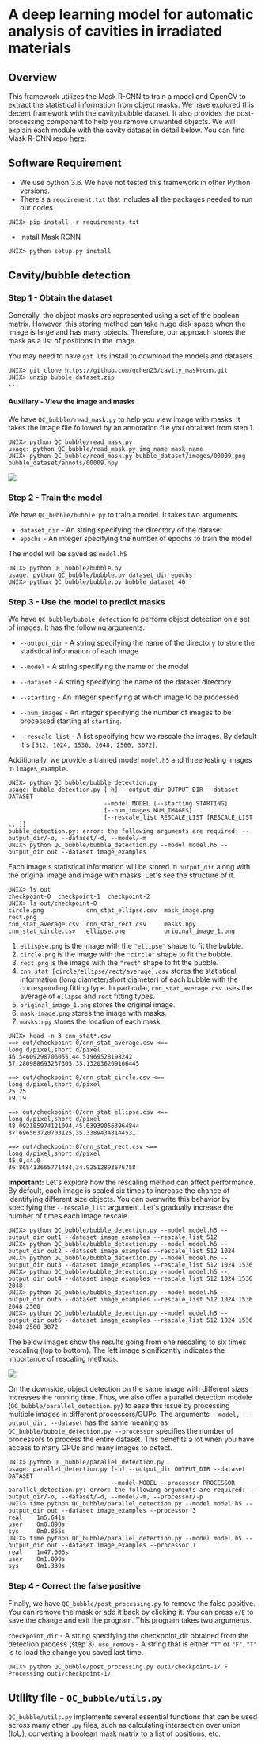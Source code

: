 # A deep learning model for automatic analysis of cavities in irradiated materials



## Overview
This framework utilizes the Mask R-CNN to train a model and OpenCV to extract the statistical information from object masks. We have explored this decent framework with the cavity/bubble dataset. It also provides the post-processing component to help you remove unwanted objects. We will explain each module with the cavity dataset in detail below. You can find Mask R-CNN repo [here](https://github.com/matterport/Mask_RCNN).


## Software Requirement

- We use python 3.6. We have not tested this framework in other Python versions.
- There's a `requirement.txt` that includes all the packages needed to run our codes
```
UNIX> pip install -r requirements.txt 
```
- Install Mask RCNN
```
UNIX> python setup.py install
```


## Cavity/bubble detection

### Step 1 - Obtain the dataset

Generally, the object masks are represented using a set of the boolean matrix. However, this storing method can take huge disk space when the image is large and has many objects. Therefore, our approach stores the mask as a list of positions in the image.


You may need to have `git lfs` install to download the models and datasets.

```
UNIX> git clone https://github.com/qchen23/cavity_maskrcnn.git
UNIX> unzip bubble_dataset.zip
...
```


#### Auxiliary - View the image and masks

We have `QC_bubble/read_mask.py` to help you view image with masks. It takes the image file followed by an annotation file you obtained from step 1.

```
UNIX> python QC_bubble/read_mask.py
usage: python QC_bubble/read_mask.py img_name mask_name
UNIX> python QC_bubble/read_mask.py bubble_dataset/images/00009.png bubble_dataset/annots/00009.npy 

```
![](./doc_images/view_image.png)



### Step 2 - Train the model

We have `QC_bubble/bubble.py` to train a model. It takes two arguments.

- `dataset_dir` - An string specifying the directory of the dataset
- `epochs` - An integer specifying the number of epochs to train the model

The model will be saved as `model.h5`

```
UNIX> python QC_bubble/bubble.py 
usage: python QC_bubble/bubble.py dataset_dir epochs
UNIX> python QC_bubble/bubble.py bubble_dataset 40
```


### Step 3 - Use the model to predict masks

We have `QC_bubble/bubble_detection` to perform object detection on a set of images. It has the following arguments.

- `--output_dir` - A string specifying the name of the directory to store the statistical information of each image
- `--model` - A string specifying the name of the model
- `--dataset` - A string specifying the name of the dataset directory
- `--starting` - An integer specifying at which image to be processed
- `--num_images` - An integer specifying the number of images to be processed starting at `starting`.

- `--rescale_list` - A list specifying how we rescale the images. By default it's `[512, 1024, 1536, 2048, 2560, 3072]`.


Additionally, we provide a trained model `model.h5` and three testing images in `images_example.`

```
UNIX> python QC_bubble/bubble_detection.py 
usage: bubble_detection.py [-h] --output_dir OUTPUT_DIR --dataset DATASET
                           --model MODEL [--starting STARTING]
                           [--num_images NUM_IMAGES]
                           [--rescale_list RESCALE_LIST [RESCALE_LIST ...]]
bubble_detection.py: error: the following arguments are required: --output_dir/-o, --dataset/-d, --model/-m
UNIX> python QC_bubble/bubble_detection.py --model model.h5 --output_dir out --dataset image_examples
```



Each image's statistical information will be stored in `output_dir` along with the original image and image with masks. Let's see the structure of it.
```
UNIX> ls out
checkpoint-0  checkpoint-1  checkpoint-2
UNIX> ls out/checkpoint-0
circle.png            cnn_stat_ellipse.csv  mask_image.png        rect.png
cnn_stat_average.csv  cnn_stat_rect.csv     masks.npy
cnn_stat_circle.csv   ellipse.png           original_image_1.png
``` 

1. `ellispse.png` is the image with the `"ellipse"` shape to fit the bubble.
2. `circle.png` is the image with the `"circle"` shape to fit the bubble.
3. `rect.png` is the image with the `"rect"` shape to fit the bubble.
4. `cnn_stat_[circle/ellipse/rect/average].csv` stores the statistical information (long diameter/short diameter) of each bubble with the corresponding fitting type. In particular, `cnn_stat_average.csv` uses the average of `ellipse` and `rect` fitting types.
5. `original_image_1.png` stores the original image.
6. `mask_image.png` stores the image with masks.
7. `masks.npy` stores the location of each mask.

```
UNIX> head -n 3 cnn_stat*.csv
==> out/checkpoint-0/cnn_stat_average.csv <==
long d/pixel,short d/pixel
46.54609298706055,44.51969528198242
37.280988693237305,35.132036209106445

==> out/checkpoint-0/cnn_stat_circle.csv <==
long d/pixel,short d/pixel
25,25
19,19

==> out/checkpoint-0/cnn_stat_ellipse.csv <==
long d/pixel,short d/pixel
48.092185974121094,45.039390563964844
37.696563720703125,35.33894348144531

==> out/checkpoint-0/cnn_stat_rect.csv <==
long d/pixel,short d/pixel
45.0,44.0
36.865413665771484,34.92512893676758
```

**Important:**
Let's explore how the rescaling method can affect performance.
By default, each image is scaled six times to increase the chance of identifying different size objects. You can overwrite this behavior by specifying the `--rescale_list` argument. Let's gradually increase the number of times each image rescale.

```
UNIX> python QC_bubble/bubble_detection.py --model model.h5 --output_dir out1 --dataset image_examples --rescale_list 512
UNIX> python QC_bubble/bubble_detection.py --model model.h5 --output_dir out2 --dataset image_examples --rescale_list 512 1024
UNIX> python QC_bubble/bubble_detection.py --model model.h5 --output_dir out3 --dataset image_examples --rescale_list 512 1024 1536
UNIX> python QC_bubble/bubble_detection.py --model model.h5 --output_dir out4 --dataset image_examples --rescale_list 512 1024 1536 2048
UNIX> python QC_bubble/bubble_detection.py --model model.h5 --output_dir out5 --dataset image_examples --rescale_list 512 1024 1536 2048 2560
UNIX> python QC_bubble/bubble_detection.py --model model.h5 --output_dir out6 --dataset image_examples --rescale_list 512 1024 1536 2048 2560 3072

```
The below images show the results going from one rescaling to six times rescaling (top to bottom). The left image significantly indicates the importance of rescaling methods.

![](./doc_images/rescale.png)


On the downside, object detection on the same image with different sizes increases the running time. Thus, we also offer a parallel detection module (`QC_bubble/parallel_detection.py`) to ease this issue by processing multiple images in different processors/GUPs. The arguments `--model, --output_dir, --dataset` has the same meaning as `QC_bubble/bubble_detection.py`. `--processor` specifies the number of processors to process the entire dataset. This benefits a lot when you have access to many GPUs and many images to detect.

```
UNIX> python QC_bubble/parallel_detection.py 
usage: parallel_detection.py [-h] --output_dir OUTPUT_DIR --dataset DATASET
                             --model MODEL --processor PROCESSOR
parallel_detection.py: error: the following arguments are required: --output_dir/-o, --dataset/-d, --model/-m, --processor/-p
UNIX> time python QC_bubble/parallel_detection.py --model model.h5 --output_dir out --dataset image_examples --processor 3
real    1m5.641s
user    0m0.898s
sys     0m0.865s
UNIX> time python QC_bubble/parallel_detection.py --model model.h5 --output_dir out --dataset image_examples --processor 1
real    1m47.006s
user    0m1.099s
sys     0m1.339s
```

### Step 4 - Correct the false positive
Finally, we have `QC_bubble/post_processing.py` to remove the false positive. You can remove the mask or add it back by clicking it. You can press `e/E` to save the change and exit the program. This program takes two arguments.

`checkpoint_dir` - A string specifying the checkpoint_dir obtained from the detection process (step 3).
`use_remove` - A string that is either `"T"` or `"F"`. `"T"` is to load the change you saved last time.

```
UNIX> python QC_bubble/post_processing.py out1/checkpoint-1/ F
Processing out1/checkpoint-1/
```

## Utility file - `QC_bubble/utils.py`

`QC_bubble/utils.py` implements several essential functions that can be used across many other `.py` files, such as calculating intersection over union (IoU), converting a boolean mask matrix to a list of positions, etc.
